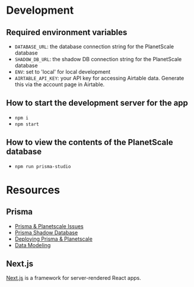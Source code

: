 # Development

## Required environment variables
- `DATABASE_URL`: the database connection string for the PlanetScale database
- `SHADOW_DB_URL`: the shadow DB connection string for the PlanetScale database
- `ENV`: set to 'local' for local development
- `AIRTABLE_API_KEY`: your API key for accessing Airtable data. Generate this via the account page in Airtable.

## How to start the development server for the app
- `npm i`
- `npm start`

## How to view the contents of the PlanetScale database
- `npm run prisma-studio`

# Resources

## Prisma

- [Prisma & Planetscale Issues](https://github.com/prisma/prisma/issues/7292)
- [Prisma Shadow Database](https://www.prisma.io/docs/concepts/components/prisma-migrate/shadow-database)
- [Deploying Prisma & Planetscale](https://davidparks.dev/blog/planetscale-deployment-with-prisma/)
- [Data Modeling](https://www.prisma.io/dataguide/datamodeling)

## Next.js

[Next.js](https://github.com/zeit/next.js) is a framework for server-rendered React apps.
